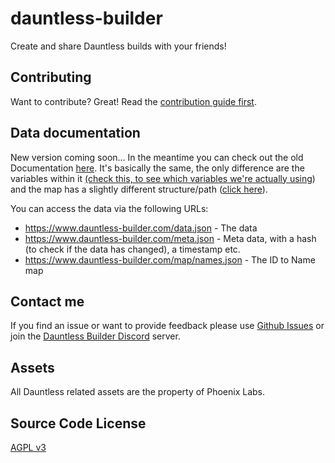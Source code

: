 # dauntless-builder

Create and share Dauntless builds with your friends!

## Contributing

Want to contribute? Great! Read the [contribution guide first](CONTRIBUTING.md).

## Data documentation

New version coming soon... In the meantime you can check out the old Documentation [here](https://github.com/atomicptr/dauntless-builder/tree/dauntless-builder/v1#using-the-dauntless-builder-build-id-format). It's basically the same, the only difference are the variables within it [(check this, to see which variables we're actually using](https://github.com/atomicptr/dauntless-builder/blob/master/src/models/BuildModel.jsx#L8)) and the map has a slightly different structure/path ([click here](https://github.com/atomicptr/dauntless-builder/blob/master/.map/names.json)).

You can access the data via the following URLs:

-   https://www.dauntless-builder.com/data.json - The data
-   https://www.dauntless-builder.com/meta.json - Meta data, with a hash (to check if the data has changed), a timestamp etc.
-   https://www.dauntless-builder.com/map/names.json - The ID to Name map

## Contact me

If you find an issue or want to provide feedback please use
[Github Issues](https://github.com/atomicptr/dauntless-builder/issues) or join the
[Dauntless Builder Discord](https://discord.gg/hkMvhsfPjH) server.

## Assets

All Dauntless related assets are the property of Phoenix Labs.

## Source Code License

[AGPL v3](https://tldrlegal.com/license/gnu-affero-general-public-license-v3-(agpl-3.0))
